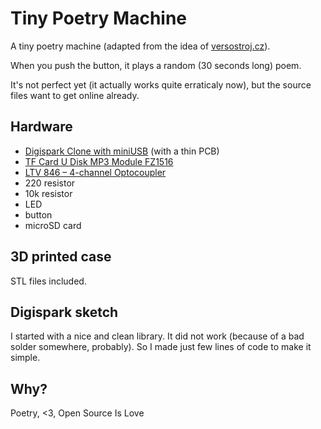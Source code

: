 # Tiny Poetry Machine

A tiny poetry machine (adapted from the idea of [versostroj.cz](http://versostroj.cz)). 

When you push the button, it plays a random (30 seconds long) poem.

It's not perfect yet (it actually works quite erraticaly now), but the source files want to get online already.

## Hardware

- [Digispark Clone with miniUSB](http://www.electroschematics.com/12102/learn-to-use-attiny85-usb-mini-development-board/) (with a thin PCB)
- [TF Card U Disk MP3 Module FZ1516](http://www.aliexpress.com/item-img/TF-Card-U-Disk-MP3-Format-Decoder-Board-Amplifier-Decoding-Audio-Player-Module-FZ1516/32329793019.html)
- [LTV 846 – 4-channel Optocoupler](https://www.sparkfun.com/datasheets/Components/LTV-8x6.pdf)
- 220 resistor
- 10k resistor
- LED
- button
- microSD card

## 3D printed case 

STL files included.

## Digispark sketch

I started with a nice and clean library. It did not work (because of a bad solder somewhere, probably). So I made just few lines of code to make it simple.

## Why?

Poetry, <3, Open Source Is Love